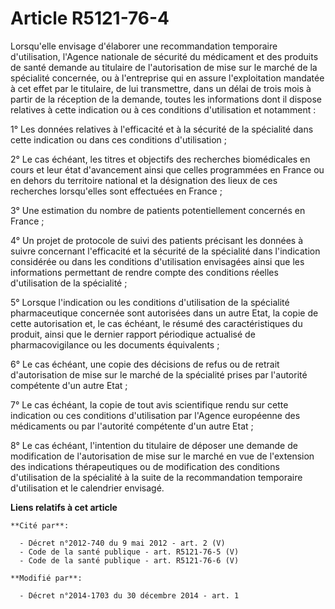 # Article R5121-76-4

Lorsqu'elle envisage d'élaborer une recommandation temporaire d'utilisation, l'Agence nationale de sécurité du médicament et
des produits de santé demande au titulaire de l'autorisation de mise sur le marché de la spécialité concernée, ou à
l'entreprise qui en assure l'exploitation mandatée à cet effet par le titulaire, de lui transmettre, dans un délai de trois
mois à partir de la réception de la demande, toutes les informations dont il dispose relatives à cette indication ou à ces
conditions d'utilisation et notamment :

1° Les données relatives à l'efficacité et à la sécurité de la spécialité dans cette indication ou dans ces conditions
d'utilisation ;

2° Le cas échéant, les titres et objectifs des recherches biomédicales en cours et leur état d'avancement ainsi que celles
programmées en France ou en dehors du territoire national et la désignation des lieux de ces recherches lorsqu'elles sont
effectuées en France ;

3° Une estimation du nombre de patients potentiellement concernés en France ;

4° Un projet de protocole de suivi des patients précisant les données à suivre concernant l'efficacité et la sécurité de la
spécialité dans l'indication considérée ou dans les conditions d'utilisation envisagées ainsi que les informations permettant
de rendre compte des conditions réelles d'utilisation de la spécialité ;

5° Lorsque l'indication ou les conditions d'utilisation de la spécialité pharmaceutique concernée sont autorisées dans un
autre Etat, la copie de cette autorisation et, le cas échéant, le résumé des caractéristiques du produit, ainsi que le
dernier rapport périodique actualisé de pharmacovigilance ou les documents équivalents ;

6° Le cas échéant, une copie des décisions de refus ou de retrait d'autorisation de mise sur le marché de la spécialité
prises par l'autorité compétente d'un autre Etat ;

7° Le cas échéant, la copie de tout avis scientifique rendu sur cette indication ou ces conditions d'utilisation par l'Agence
européenne des médicaments ou par l'autorité compétente d'un autre Etat ;

8° Le cas échéant, l'intention du titulaire de déposer une demande de modification de l'autorisation de mise sur le marché en
vue de l'extension des indications thérapeutiques ou de modification des conditions d'utilisation de la spécialité à la suite
de la recommandation temporaire d'utilisation et le calendrier envisagé.

**Liens relatifs à cet article**

	**Cité par**:

	  - Décret n°2012-740 du 9 mai 2012 - art. 2 (V)
	  - Code de la santé publique - art. R5121-76-5 (V)
	  - Code de la santé publique - art. R5121-76-6 (V)

	**Modifié par**:

	  - Décret n°2014-1703 du 30 décembre 2014 - art. 1

